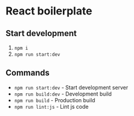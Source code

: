 # React boilerplate

## Start development

1) `npm i`
2) `npm run start:dev`

## Commands

* `npm run start:dev` - Start development server
* `npm run build:dev` - Development build
* `npm run build` - Production build
* `npm run lint:js` - Lint js code